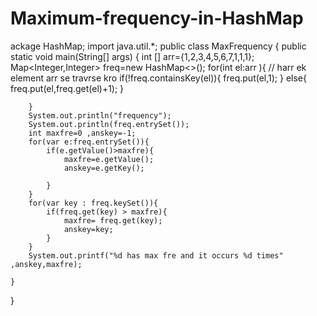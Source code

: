 # Maximum-frequency-in-HashMap
ackage HashMap;
import java.util.*;
public class MaxFrequency {
    public static void main(String[] args) {
        int [] arr={1,2,3,4,5,6,7,1,1,1};
        Map<Integer,Integer> freq=new HashMap<>();
        for(int el:arr ){ // harr ek element arr se travrse kro
            if(!freq.containsKey(el)){
                freq.put(el,1);
            } else{
                freq.put(el,freq.get(el)+1);
            }

        }
        System.out.println("frequency");
        System.out.println(freq.entrySet());
        int maxfre=0 ,anskey=-1;
        for(var e:freq.entrySet()){
            if(e.getValue()>maxfre){
                maxfre=e.getValue();
                anskey=e.getKey();

            }
        }
        for(var key : freq.keySet()){
            if(freq.get(key) > maxfre){
                maxfre= freq.get(key);
                anskey=key;
            }
        }
        System.out.printf("%d has max fre and it occurs %d times" ,anskey,maxfre);

    }
}
